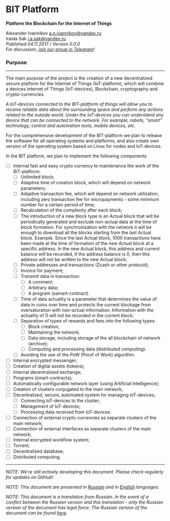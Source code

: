 # BIT Platform #################################################################

**Platform the Blockchain for the Internet of Things**

Alexander Ivannikov a.n.ivannikov@yandex.ru  
Iraida Sak i.a.sak@yandex.ru  
*Published 04.11.2017 / Version 0.0.0*  
*For discussion, [join our group in Telegram](https://t.me/bit-platform)!*

### Purpose ####################################################################

--------------------------------------------------------------------------------

The main purpose of the project is the creation of a new decentralized secure platform for the Internet of Things (IoT-platform), which will combine a devices Internet of Things (IoT-devices), Blockchain, cryptography and crypto-currencies.

*A IoT-devices connected to the BIT-platform of things will allow you to receive reliable data about the surrounding space and perform any actions related to the outside world. Under the IoT-devices you can understand any device that can be connected to the network. For example, robots, "smart" technology, control and automation tools, mobile devices, etc.*

For the comprehensive development of the BIT-platform  we plan to release the software for all operating systems and platforms, and also create own version of the operating system based on Linux for nodes and IoT-devices.

In the BIT platform, we plan to implement the following components:  
  - [ ] Internal fast and easy crypto currency to maintenance the work of the BIT-platform:
    - [ ] Unlimited block;
    - [ ] Adaptive time of creation block, which will depend on network parameters;
    - [ ] Adaptive transaction fee, which will depend on network utilization, including zero transaction fee for micropayments - some minimum number for a certain period of time;
    - [ ] Recalculation of the complexity after each block;
    - [ ] The introduction of a new block type is an Actual block that will be periodically generated and exclude non-actual data at the time of block formation. For synchronization with the network it will be enough to download all the blocks starting from the last Actual block. Example. Since the last Actual block, 1000 transactions have been made at the time of formation of the new Actual block at a specific address. In the new Actual block, this address and current balance will be recorded, if the address balance is 0, then this address will not be written to the new Actual block;
    - [ ] Private addresses and transactions (Zcash or other protocol);
    - [ ] Invoice for payment;
    - [ ] Transmit data in transaction:
      - [ ] A comment;
      - [ ] Arbitrary data;
      - [ ] A program (samart-contract).
    - [ ] Time of data actuality is a parameter that determines the value of data in coins over time and protects the current blockage from oversaturation with non-actual information. Information with the actuality of 0 will not be recorded in the current block;
    - [ ] Separation of types of rewards and fees into the following types:
      - [ ] Block creation;
      - [ ] Maintaining the network;
      - [ ] Data storage, including storage of the all blockchain of network (archive);
      - [ ] Computing and processing data (distributed computing).
    - [ ] Avoiding the use of the PoW (Proof of Work) algorithm.
  - [ ] Internal encrypted messenger;
  - [ ] Creation of digital assets (tokens);
  - [ ] Internal decentralized exchange;
  - [ ] Programs (smart-contracts);
  - [ ] Automatically configurable network layer (using Artificial Intelligence);
  - [ ] Creation of clusters conjugated to the main network;
  - [ ] Decentralized, secure, automated system for managing IoT-devices;
    - [ ] Connecting IoT-devices to the cluster;
    - [ ] Management of IoT-devices;
    - [ ] Processing data received from IoT-devices.
  - [ ] Connection of external crypto-currencies as separate clusters of the main network;
  - [ ] Connection of external interfaces as separate clusters of the main network;
  - [ ] Internal encrypted workflow system;
  - [ ] Torrent;
  - [ ] Decentralized database;
  - [ ] Distributed computing.

--------------------------------------------------------------------------------

*NOTE: We're still actively developing this document. Please check regularly for updates on GitHub!*

*NOTE: This document are presented in [Russian](PURPOSE_RU.md "PURPOSE_RU.md") and in [English](PURPOSE.md "PURPOSE.md") languages.*

*NOTE: This document is a translation from Russian. In the event of a conflict between the Russian version and this translation - only the Russian version of the document has legal force. The Russian version of the document can be found [here](PURPOSE_RU.md "PURPOSE_RU.md").*
